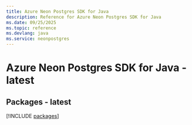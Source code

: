 ```yaml
---
title: Azure Neon Postgres SDK for Java
description: Reference for Azure Neon Postgres SDK for Java
ms.date: 09/25/2025
ms.topic: reference
ms.devlang: java
ms.service: neonpostgres
---
```

# Azure Neon Postgres SDK for Java - latest
## Packages - latest
[!INCLUDE [packages](neon-postgres-index.md)]